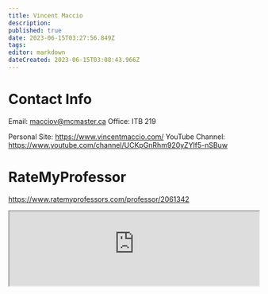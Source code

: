 ```yaml
---
title: Vincent Maccio
description: 
published: true
date: 2023-06-15T03:27:56.849Z
tags: 
editor: markdown
dateCreated: 2023-06-15T03:08:43.966Z
---
```


# Contact Info
Email: macciov@mcmaster.ca
Office: ITB 219

Personal Site: https://www.vincentmaccio.com/
YouTube Channel: https://www.youtube.com/channel/UCKpGnRhm920yZYlf5-nSBuw

# RateMyProfessor
https://www.ratemyprofessors.com/professor/2061342
<iframe src="https://www.ratemyprofessors.com/professor/2061342" title="RateMyProfessors" width=100% />